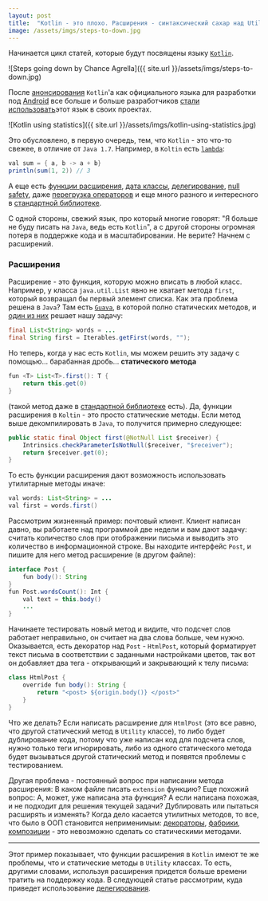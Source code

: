 ```yaml
---
layout: post
title:  "Kotlin - это плохо. Расширения - синтаксический сахар над Utility классами"
image: /assets/imgs/steps-to-down.jpg
---
```


Начинается цикл статей, которые будут посвящены языку [`Kotlin`](https://kotlinlang.org/).

![Steps going down by Chance Agrella]({{ site.url }}/assets/imgs/steps-to-down.jpg)

После [анонсирования](https://youtu.be/X1RVYt2QKQE) `Kotlin`'а как официального языка для разработки под 
[Android](https://www.android.com/) все больше и больше разработчиков 
[стали использовать](https://realm.io/realm-report/2017-q4/)этот язык в своих проектах. 

![Kotlin using statistics]({{ site.url }}/assets/imgs/kotlin-using-statistics.jpg)

Это обусловлено, в первую очередь, тем, что `Kotlin` - это что-то свежее, в отличие от
`Java 1.7`. Например, в `Koltin` есть [`lambda`](https://kotlinlang.org/docs/reference/lambdas.html):
```java
val sum = { a, b -> a + b}
println(sum(1, 2)) // 3
```

А еще есть [функции расширения](https://kotlinlang.org/docs/reference/extensions.html), 
[дата классы](https://kotlinlang.org/docs/reference/data-classes.html), 
[делегирование](https://kotlinlang.org/docs/reference/delegation.html), 
[null safety](https://kotlinlang.org/docs/reference/null-safety.html), 
даже [перегрузка операторов](https://kotlinlang.org/docs/reference/operator-overloading.html) и еще много разного и интересного в 
[стандартной библиотеке](https://kotlinlang.org/api/latest/jvm/stdlib/index.html).

С одной стороны, свежий язык, про который многие говорят: "Я больше не буду писать на `Java`, ведь есть `Kotlin`",
а с другой стороны огромная потеря в поддержке кода и в масштабировании. Не верите? Начнем с расширений.

### Расширения
Расширение - это функция, которую можно вписать в любой класс. Например, у класса `java.util.List` явно не хватает 
метода `first`, который возвращал бы первый элемент списка. Как эта проблема решена в `Java`? Там есть 
[`Guava`](https://github.com/google/guava/), в которой полно статических методов, и 
[один из них](https://github.com/google/guava/blob/master/guava/src/com/google/common/collect/Iterables.java#L808-L810)
решает нашу задачу:
```java
final List<String> words = ...
final String first = Iterables.getFirst(words, "");
```
Но теперь, когда у нас есть `Kotlin`, мы можем решить эту задачу с помощью... барабанная дробь...
**статического метода**
```java
fun <T> List<T>.first(): T {
    return this.get(0)
}
```
(такой метод даже в [стандартной библиотеке](https://github.com/JetBrains/kotlin/blob/1.1.3/libraries/stdlib/src/generated/_Collections.kt#L176-L180) есть).
Да, функции расширения в `Koltin` - это просто статические методы. Если метод выше декомпилировать в `Java`, то получится
примерно следующее:
```java
public static final Object first(@NotNull List $receiver) {
    Intrinsics.checkParameterIsNotNull($receiver, "$receiver");
    return $receiver.get(0);
}
```
То есть функции расширения дают возможность использовать утилитарные методы иначе:
```java
val words: List<String> = ...
val first = words.first()
```

Рассмотрим жизненный пример: почтовый клиент. Клиент написан давно, вы работаете над программой две недели и вам дают 
задачу: считать количество слов при отображении письма и выводить это количество в информационной строке. 
Вы находите интерфейс `Post`, и пишите для него метод расширение (в другом файле):
```java
interface Post {
    fun body(): String
}
fun Post.wordsCount(): Int {
    val text = this.body()
    ...
}
```
Начинаете тестировать новый метод и видите, что подсчет слов работает неправильно, он считает на два слова больше, чем
нужно. Оказывается, есть декоратор над `Post` - `HtmlPost`, который форматирует текст письма в соответствии с заданными
настройками цветов, так вот он добавляет два тега - открывающий и закрывающий к телу письма:
```java
class HtmlPost {
    override fun body(): String {
        return "<post> ${origin.body()} </post>"
    }
}
```
Что же делать? Если написать расширение для `HtmlPost` (это все равно, что другой статический метод в `Utility` классе),
то либо будет дублирование кода, потому что уже написан код для подсчета слов, нужно только теги игнорировать, либо
из одного статического метода будет вызываться другой статический метод и появятся проблемы с тестированием.

Другая проблема - постоянный вопрос при написании метода расширения: В каком файле писать `extension` функцию? Еще
похожий вопрос: А, может, уже написана эта функция? А если написана похожая, и не подходит для решения текущей задачи?
Дублировать или пытаться расширять и изменять? Когда дело касается утилитных методов, то все, что было в ООП становится
неприменимым: [декораторы](https://en.wikipedia.org/wiki/Decorator_pattern), 
[фабрики](https://en.wikipedia.org/wiki/Factory_method_pattern), 
[композиции](https://en.wikipedia.org/wiki/Composite_pattern) - это невозможно сделать со статическими методами.

---

Этот пример показывает, что функции расширения в `Kotlin` имеют те же проблемы, что и статические методы в 
`Utility` классах. То есть, другими словами, используя расширения придется больше времени тратить на поддержку кода.
В следующей статье рассмотрим, куда приведет использование 
[делегирования](https://kotlinlang.org/docs/reference/delegation.html).
